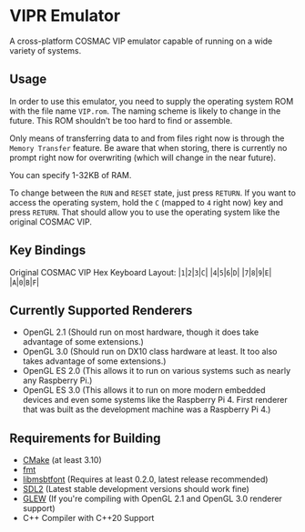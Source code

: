# VIPR Emulator
A cross-platform COSMAC VIP emulator capable of running on a wide variety of systems.

## Usage
In order to use this emulator, you need to supply the operating system ROM with the file name `VIP.rom`.  The naming scheme is likely to change in the future.  This ROM shouldn't be too hard to find or assemble.

Only means of transferring data to and from files right now is through the `Memory Transfer` feature.  Be aware that when storing, there is currently no prompt right now for overwriting (which will change in the near future).

You can specify 1-32KB of RAM.

To change between the `RUN` and `RESET` state, just press `RETURN`.  If you want to access the operating system, hold the `C` (mapped to `4` right now) key and press `RETURN`.  That should allow you to use the operating system like the original COSMAC VIP.

## Key Bindings
Original COSMAC VIP Hex Keyboard Layout:
|`1`|`2`|`3`|`C`|
|`4`|`5`|`6`|`D`|
|`7`|`8`|`9`|`E`|
|`A`|`0`|`B`|`F`|

## Currently Supported Renderers
- OpenGL 2.1 (Should run on most hardware, though it does take advantage of some extensions.)
- OpenGL 3.0 (Should run on DX10 class hardware at least.  It too also takes advantage of some extensions.)
- OpenGL ES 2.0 (This allows it to run on various systems such as nearly any Raspberry Pi.)
- OpenGL ES 3.0 (This allows it to run on more modern embedded devices and even some systems like the Raspberry Pi 4.  First renderer that was built as the development machine was a Raspberry Pi 4.)

## Requirements for Building
- [CMake](https://www.cmake.org/download/) (at least 3.10)
- [fmt](https://github.com/fmt)
- [libmsbtfont](https://github.com/Bandock/libmsbtfont) (Requires at least 0.2.0, latest release recommended)
- [SDL2](https://www.libsdl.org/download-2.0.php) (Latest stable development versions should work fine)
- [GLEW](http://glew.sourceforget.net) (If you're compiling with OpenGL 2.1 and OpenGL 3.0 renderer support)
- C++ Compiler with C++20 Support
